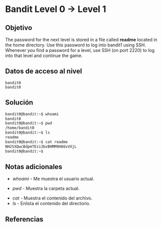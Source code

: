 # Bandit Level 0 → Level 1
## Objetivo
The password for the next level is stored in a file called **readme** located in the home directory. Use this password to log into bandit1 using SSH. Whenever you find a password for a level, use SSH (on port 2220) to log into that level and continue the game.

## Datos de acceso al nivel
```
bandit0
bandit0
```
## Solución 
```bash
bandit0@bandit:~$ whoami
bandit0
bandit0@bandit:~$ pwd
/home/bandit0
bandit0@bandit:~$ ls
readme
bandit0@bandit:~$ cat readme
NH2SXQwcBdpmTEzi3bvBHMM9H66vVXjL
bandit0@bandit:~$
```

## Notas adicionales
- *whoami* - Me muestra el usuario actual. 
* *pwd* - Muestra la carpeta actual.
- *cat* - Muestra el contenido del archivo.
- *ls* - Enlista el contenido del directorio.
## Referencias
